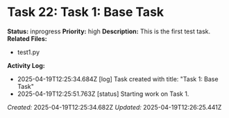 # Task 22: Task 1: Base Task

**Status:** inprogress
**Priority:** high
**Description:**
This is the first test task.
**Related Files:**
* test1.py

**Activity Log:**
* 2025-04-19T12:25:34.684Z [log] Task created with title: "Task 1: Base Task"
* 2025-04-19T12:25:51.763Z [status] Starting work on Task 1.

*Created:* 2025-04-19T12:25:34.682Z
*Updated:* 2025-04-19T12:26:25.441Z
